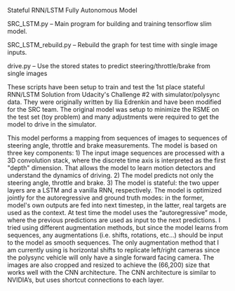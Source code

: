 Stateful RNN/LSTM Fully Autonomous Model

SRC_LSTM.py – Main program for building and training tensorflow slim model.

SRC_LSTM_rebuild.py – Rebuild the graph for test time with single image inputs.

drive.py – Use the stored states to predict steering/throttle/brake from single images

These scripts have been setup to train and test the 1st place stateful RNN/LSTM Solution from Udacity's Challenge #2 with simulator/polysync data. They were originally written by Ilia Edrenkin and have been modified for the SRC team. The original model was setup to minimize the RSME on the test set (toy problem) and many adjustments were required to get the model to drive in the simulator.

This model performs a mapping from sequences of images to sequences of steering angle, throttle and brake measurements. The model is based on three key components: 1) The input image sequences are processed with a 3D convolution stack, where the discrete time axis is interpreted as the first "depth" dimension. That allows the model to learn motion detectors and understand the dynamics of driving. 2) The model predicts not only the steering angle, throttle and brake. 3) The model is stateful: the two upper layers are a LSTM and a vanilla RNN, respectively. The model is optimized jointly for the autoregressive and ground truth modes: in the former, model's own outputs are fed into next timestep, in the latter, real targets are used as the context. At test time the model uses the “autoregressive” mode, where the previous predictions are used as input to the next predictions. I tried using different augmentation methods, but since the model learns from sequences, any augmentations (i.e. shifts, rotations, etc…) should be input to the model as smooth sequences. The only augmentation method that I am currently using is horizontal shifts to replicate left/right cameras since the polysync vehicle will only have a single forward facing camera. The images are also cropped and resized to achieve the (66,200) size that works well with the CNN architecture. The CNN architecture is similar to NVIDIA’s, but uses shortcut connections to each layer.

